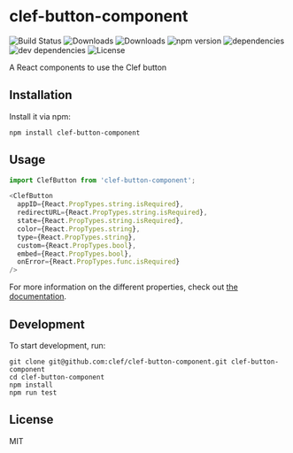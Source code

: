 # clef-button-component

![Build Status](https://img.shields.io/travis/clef/clef-button-component.svg)
![Downloads](https://img.shields.io/npm/dm/clef-button-component.svg)
![Downloads](https://img.shields.io/npm/dt/clef-button-component.svg)
![npm version](https://img.shields.io/npm/v/clef-button-component.svg)
![dependencies](https://img.shields.io/david/clef/clef-button-component.svg)
![dev dependencies](https://img.shields.io/david/dev/clef/clef-button-component.svg)
![License](https://img.shields.io/github/license/clef/clef-button-component.svg)

A React components to use the Clef button

## Installation

Install it via npm:

```shell
npm install clef-button-component
```

## Usage

```javascript
import ClefButton from 'clef-button-component';

<ClefButton
  appID={React.PropTypes.string.isRequired},
  redirectURL={React.PropTypes.string.isRequired},
  state={React.PropTypes.string.isRequired},
  color={React.PropTypes.string},
  type={React.PropTypes.string},
  custom={React.PropTypes.bool},
  embed={React.PropTypes.bool},
  onError={React.PropTypes.func.isRequired}
/>
```

For more information on the different properties, check out [the documentation](https://docs.getclef.com/docs/adding-the-clef-button).

## Development

To start development, run:

```shell
git clone git@github.com:clef/clef-button-component.git clef-button-component
cd clef-button-component
npm install
npm run test
```


## License

MIT
